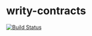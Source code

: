 # writy-contracts

[![Build Status](https://travis-ci.com/aliciawyy/writy-contracts.svg?branch=master)](https://travis-ci.com/aliciawyy/writy-contracts)
